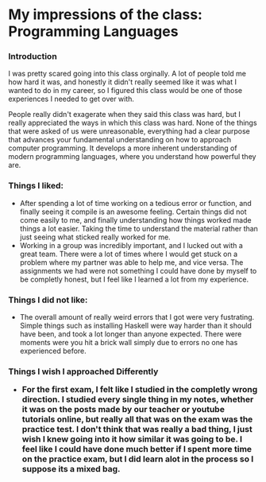 <h1> My impressions of the class: Programming Languages </h1>

<h3> Introduction </h3>

I was pretty scared going into this class orginally. A lot of people told me how hard it was, and honestly it didn't really seemed like it was what I wanted to do in my career, so I figured this class would be one of those experiences I needed to get over with.

People really didn't exagerate when they said this class was hard, but I really appreciated the ways in which this class was hard. None of the things that were asked of us were unreasonable, everything had a clear purpose that advances your fundamental understanding on how to approach computer programming. It develops a more inherent understanding of modern programming languages, where you understand how powerful they are. 

<h3> Things I liked: </h3>

- After spending a lot of time working on a tedious error or function, and finally seeing it compile is an awesome feeling. Certain things did not come easily to me, and finally understanding how things worked made things a lot easier. Taking the time to understand the material rather than just seeing what sticked really worked for me.
- Working in a group was incredibly important, and I lucked out with a great team. There were a lot of times where I would get stuck on a problem where my partner was able to help me, and vice versa. The assignments we had were not something I could have done by myself to be completly honest, but I feel like I learned a lot from my experience. 

<h3> Things I did not like: </h3>

- The overall amount of really weird errors that I got were very fustrating. Simple things such as installing Haskell were way harder than it should have been, and took a lot longer than anyone expected. There were moments were you hit a brick wall simply due to errors no one has experienced before. 


<h3> Things I wish I approached Differently
  
- For the first exam, I felt like I studied in the completly wrong direction. I studied every single thing in my notes, whether it was on the posts made by our teacher or youtube tutorials online, but really all that was on the exam was the practice test. I don't think that was really a bad thing, I just wish I knew going into it how similar it was going to be. I feel like I could have done much better if I spent more time on the practice exam, but I did learn alot in the process so I suppose its a mixed bag. 
